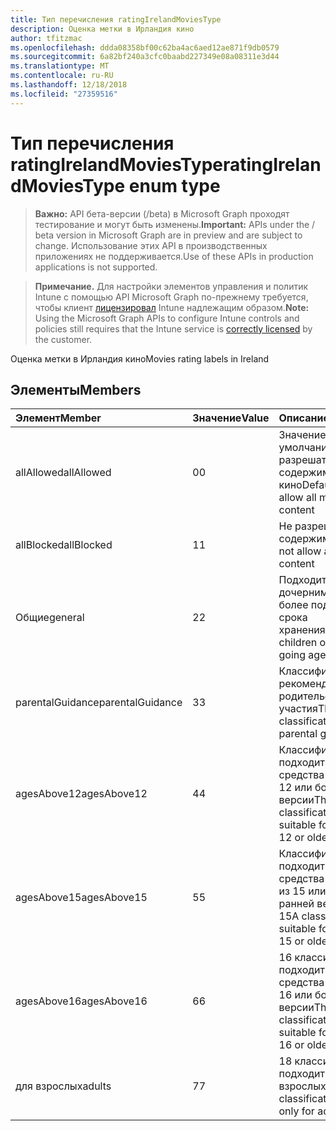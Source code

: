 ```yaml
---
title: Тип перечисления ratingIrelandMoviesType
description: Оценка метки в Ирландия кино
author: tfitzmac
ms.openlocfilehash: ddda08358bf00c62ba4ac6aed12ae871f9db0579
ms.sourcegitcommit: 6a82bf240a3cfc0baabd227349e08a08311e3d44
ms.translationtype: MT
ms.contentlocale: ru-RU
ms.lasthandoff: 12/18/2018
ms.locfileid: "27359516"
---
```

# <a name="ratingirelandmoviestype-enum-type"></a><span data-ttu-id="0729e-103">Тип перечисления ratingIrelandMoviesType</span><span class="sxs-lookup"><span data-stu-id="0729e-103">ratingIrelandMoviesType enum type</span></span>

> <span data-ttu-id="0729e-104">**Важно:** API бета-версии (/beta) в Microsoft Graph проходят тестирование и могут быть изменены.</span><span class="sxs-lookup"><span data-stu-id="0729e-104">**Important:** APIs under the / beta version in Microsoft Graph are in preview and are subject to change.</span></span> <span data-ttu-id="0729e-105">Использование этих API в производственных приложениях не поддерживается.</span><span class="sxs-lookup"><span data-stu-id="0729e-105">Use of these APIs in production applications is not supported.</span></span>

> <span data-ttu-id="0729e-106">**Примечание.** Для настройки элементов управления и политик Intune с помощью API Microsoft Graph по-прежнему требуется, чтобы клиент [лицензировал](https://go.microsoft.com/fwlink/?linkid=839381) Intune надлежащим образом.</span><span class="sxs-lookup"><span data-stu-id="0729e-106">**Note:** Using the Microsoft Graph APIs to configure Intune controls and policies still requires that the Intune service is [correctly licensed](https://go.microsoft.com/fwlink/?linkid=839381) by the customer.</span></span>

<span data-ttu-id="0729e-107">Оценка метки в Ирландия кино</span><span class="sxs-lookup"><span data-stu-id="0729e-107">Movies rating labels in Ireland</span></span>
## <a name="members"></a><span data-ttu-id="0729e-108">Элементы</span><span class="sxs-lookup"><span data-stu-id="0729e-108">Members</span></span>
|<span data-ttu-id="0729e-109">Элемент</span><span class="sxs-lookup"><span data-stu-id="0729e-109">Member</span></span>|<span data-ttu-id="0729e-110">Значение</span><span class="sxs-lookup"><span data-stu-id="0729e-110">Value</span></span>|<span data-ttu-id="0729e-111">Описание</span><span class="sxs-lookup"><span data-stu-id="0729e-111">Description</span></span>|
|:---|:---|:---|
|<span data-ttu-id="0729e-112">allAllowed</span><span class="sxs-lookup"><span data-stu-id="0729e-112">allAllowed</span></span>|<span data-ttu-id="0729e-113">0</span><span class="sxs-lookup"><span data-stu-id="0729e-113">0</span></span>|<span data-ttu-id="0729e-114">Значение по умолчанию, разрешать все содержимое кино</span><span class="sxs-lookup"><span data-stu-id="0729e-114">Default value, allow all movies content</span></span>|
|<span data-ttu-id="0729e-115">allBlocked</span><span class="sxs-lookup"><span data-stu-id="0729e-115">allBlocked</span></span>|<span data-ttu-id="0729e-116">1</span><span class="sxs-lookup"><span data-stu-id="0729e-116">1</span></span>|<span data-ttu-id="0729e-117">Не разрешать любое содержимое кино</span><span class="sxs-lookup"><span data-stu-id="0729e-117">Do not allow any movies content</span></span>|
|<span data-ttu-id="0729e-118">Общие</span><span class="sxs-lookup"><span data-stu-id="0729e-118">general</span></span>|<span data-ttu-id="0729e-119">2</span><span class="sxs-lookup"><span data-stu-id="0729e-119">2</span></span>|<span data-ttu-id="0729e-120">Подходит для дочерними school более подробное срока хранения</span><span class="sxs-lookup"><span data-stu-id="0729e-120">Suitable for children of school going age</span></span>|
|<span data-ttu-id="0729e-121">parentalGuidance</span><span class="sxs-lookup"><span data-stu-id="0729e-121">parentalGuidance</span></span>|<span data-ttu-id="0729e-122">3</span><span class="sxs-lookup"><span data-stu-id="0729e-122">3</span></span>|<span data-ttu-id="0729e-123">Классификация стр рекомендует родительского участия</span><span class="sxs-lookup"><span data-stu-id="0729e-123">The PG classification advises parental guidance</span></span>|
|<span data-ttu-id="0729e-124">agesAbove12</span><span class="sxs-lookup"><span data-stu-id="0729e-124">agesAbove12</span></span>|<span data-ttu-id="0729e-125">4</span><span class="sxs-lookup"><span data-stu-id="0729e-125">4</span></span>|<span data-ttu-id="0729e-126">Классификация 12 a подходит для средства просмотра 12 или более ранней версии</span><span class="sxs-lookup"><span data-stu-id="0729e-126">The 12A classification is suitable for viewers of 12 or older</span></span>|
|<span data-ttu-id="0729e-127">agesAbove15</span><span class="sxs-lookup"><span data-stu-id="0729e-127">agesAbove15</span></span>|<span data-ttu-id="0729e-128">5</span><span class="sxs-lookup"><span data-stu-id="0729e-128">5</span></span>|<span data-ttu-id="0729e-129">Классификация 15A подходит для средства просмотра из 15 или более ранней версии</span><span class="sxs-lookup"><span data-stu-id="0729e-129">The 15A classification is suitable for viewers of 15 or older</span></span>|
|<span data-ttu-id="0729e-130">agesAbove16</span><span class="sxs-lookup"><span data-stu-id="0729e-130">agesAbove16</span></span>|<span data-ttu-id="0729e-131">6</span><span class="sxs-lookup"><span data-stu-id="0729e-131">6</span></span>|<span data-ttu-id="0729e-132">16 классификации подходит для средства просмотра 16 или более ранней версии</span><span class="sxs-lookup"><span data-stu-id="0729e-132">The 16 classification is suitable for viewers of 16 or older</span></span>|
|<span data-ttu-id="0729e-133">для взрослых</span><span class="sxs-lookup"><span data-stu-id="0729e-133">adults</span></span>|<span data-ttu-id="0729e-134">7</span><span class="sxs-lookup"><span data-stu-id="0729e-134">7</span></span>|<span data-ttu-id="0729e-135">18 классификации подходит только для взрослых</span><span class="sxs-lookup"><span data-stu-id="0729e-135">The 18 classification, suitable only for adults</span></span>|





